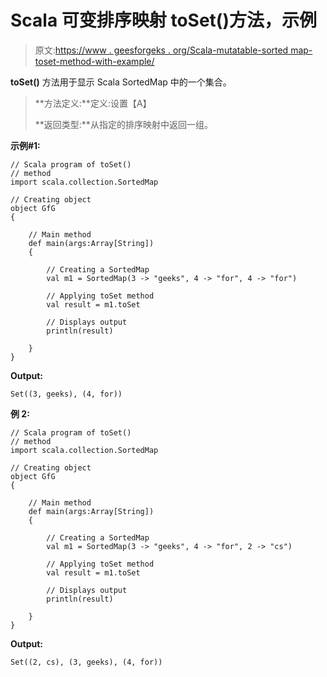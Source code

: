 # Scala 可变排序映射 toSet()方法，示例

> 原文:[https://www . geesforgeks . org/Scala-mutatable-sorted map-toset-method-with-example/](https://www.geeksforgeeks.org/scala-mutable-sortedmap-toset-method-with-example/)

**toSet()** 方法用于显示 Scala SortedMap 中的一个集合。

> **方法定义:**定义:设置【A】
> 
> **返回类型:**从指定的排序映射中返回一组。

**示例#1:**

```
// Scala program of toSet()
// method
import scala.collection.SortedMap

// Creating object
object GfG
{ 

    // Main method
    def main(args:Array[String])
    {

        // Creating a SortedMap
        val m1 = SortedMap(3 -> "geeks", 4 -> "for", 4 -> "for")

        // Applying toSet method
        val result = m1.toSet

        // Displays output
        println(result)

    }
}
```

**Output:**

```
Set((3, geeks), (4, for))

```

**例 2:**

```
// Scala program of toSet()
// method
import scala.collection.SortedMap

// Creating object
object GfG
{ 

    // Main method
    def main(args:Array[String])
    {

        // Creating a SortedMap
        val m1 = SortedMap(3 -> "geeks", 4 -> "for", 2 -> "cs")

        // Applying toSet method
        val result = m1.toSet

        // Displays output
        println(result)

    }
}
```

**Output:**

```
Set((2, cs), (3, geeks), (4, for))

```
